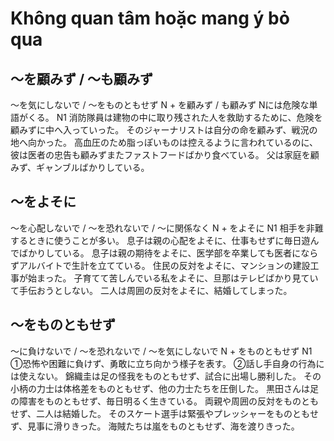 # Không quan tâm hoặc mang ý bỏ qua


## 〜を顧みず / 〜も顧みず
〜を気にしないで / 〜をものともせず
N + を顧みず / も顧みず Nには危険な単語がくる。
N1
消防隊員は建物の中に取り残された人を救助するために、危険を顧みずに中へ入っていった。
そのジャーナリストは自分の命を顧みず、戦況の地へ向かった。
高血圧のため脂っぽいものは控えるように言われているのに、彼は医者の忠告も顧みずまたファストフードばかり食べている。
父は家庭を顧みず、ギャンブルばかりしている。


## 〜をよそに
〜を心配しないで / 〜を恐れないで / 〜に関係なく
N + をよそに
N1
相手を非難するときに使うことが多い。
息子は親の心配をよそに、仕事もせずに毎日遊んでばかりしている。
息子は親の期待をよそに、医学部を卒業しても医者にならずアルバイトで生計を立てている。
住民の反対をよそに、マンションの建設工事が始まった。
子育てて苦しんでいる私をよそに、旦那はテレビばかり見ていて手伝おうとしない。
二人は周囲の反対をよそに、結婚してしまった。


## 〜をものともせず
〜に負けないで / 〜を恐れないで / 〜を気にしないで
N + をものともせず
N1
①恐怖や困難に負けず、勇敢に立ち向かう様子を表す。 ②話し手自身の行為には使えない。
錦織圭は足の怪我をものともせず、試合に出場し勝利した。
その小柄の力士は体格差をものともせず、他の力士たちを圧倒した。
黒田さんは足の障害をものともせず、毎日明るく生きている。
両親や周囲の反対をものともせず、二人は結婚した。
そのスケート選手は緊張やプレッシャーをものともせず、見事に滑りきった。
海賊たちは嵐をものともせず、海を渡りきった。